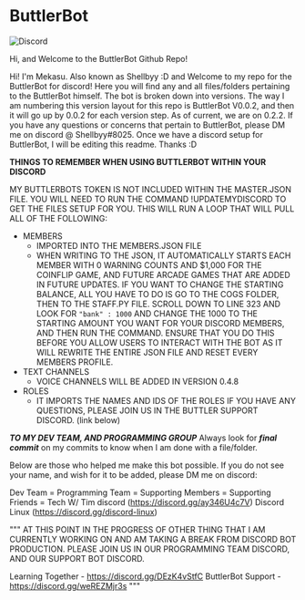 # ButtlerBot

![Discord](https://img.shields.io/discord/779290532622893057?color=blue&label=Discord&style=plastic)

Hi, and Welcome to the ButtlerBot Github Repo!

Hi! I'm Mekasu. Also known as Shellbyy :D and Welcome to my repo for the ButtlerBot for discord! Here you will find any and all files/folders pertaining to the ButtlerBot himself. The bot is broken down into versions. The way I am numbering this version layout for this repo is ButtlerBot V0.0.2, and then it will go up by 0.0.2 for each version step. As of current, we are on 0.2.2. If you have any questions or concerns that pertain to ButtlerBot, please DM me on discord @ Shellbyy#8025. Once we have a discord setup for ButtlerBot, I will be editing this readme. Thanks :D

__THINGS TO REMEMBER WHEN USING BUTTLERBOT WITHIN YOUR DISCORD__

MY BUTTLERBOTS TOKEN IS NOT INCLUDED WITHIN THE MASTER.JSON FILE. YOU WILL NEED TO RUN THE COMMAND !UPDATEMYDISCORD TO GET THE FILES SETUP FOR YOU. THIS WILL RUN A LOOP THAT WILL PULL ALL OF THE FOLLOWING:
- MEMBERS
    - IMPORTED INTO THE MEMBERS.JSON FILE
    - WHEN WRITING TO THE JSON, IT AUTOMATICALLY STARTS EACH MEMBER WITH 0 WARNING COUNTS AND $1,000 FOR THE COINFLIP GAME, AND FUTURE ARCADE GAMES THAT ARE ADDED       IN FUTURE UPDATES. IF YOU WANT TO CHANGE THE STARTING BALANCE, ALL YOU HAVE TO DO IS GO TO THE COGS FOLDER, THEN TO THE STAFF.PY FILE. SCROLL DOWN TO LINE
      323 AND LOOK FOR `"bank" : 1000` AND CHANGE THE 1000 TO THE STARTING AMOUNT YOU WANT FOR YOUR DISCORD MEMBERS, AND THEN RUN THE COMMAND. ENSURE THAT YOU DO 
      THIS BEFORE YOU ALLOW USERS TO INTERACT WITH THE BOT AS IT WILL REWRITE THE ENTIRE JSON FILE AND RESET EVERY MEMBERS PROFILE.
- TEXT CHANNELS
    - VOICE CHANNELS WILL BE ADDED IN VERSION 0.4.8
- ROLES
    - IT IMPORTS THE NAMES AND IDS OF THE ROLES
IF YOU HAVE ANY QUESTIONS, PLEASE JOIN US IN THE BUTTLER SUPPORT DISCORD. (link below)


***TO MY DEV TEAM, AND PROGRAMMING GROUP*** Always look for ***final commit*** on my commits to know when I am done with a file/folder.



Below are those who helped me make this bot possible. If you do not see your name, and wish for it to be added, please DM me on discord:

Dev Team = 
Programming Team = 
Supporting Members = 
Supporting Friends = Tech W/ Tim discord (https://discord.gg/ay346U4c7V)
                     Discord Linux       (https://discord.gg/discord-linux)

"""
AT THIS POINT IN THE PROGRESS OF OTHER THING THAT I AM CURRENTLY WORKING ON AND AM TAKING A BREAK FROM DISCORD BOT PRODUCTION. PLEASE JOIN US IN OUR PROGRAMMING TEAM DISCORD, AND OUR SUPPORT BOT DISCORD.

Learning Together - https://discord.gg/DEzK4vStfC
ButtlerBot Support - https://discord.gg/weREZMjr3s
"""

